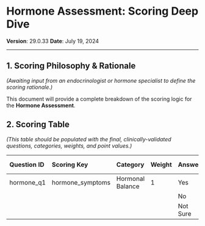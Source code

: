 # Hormone Assessment: Scoring Deep Dive

**Version**: 29.0.33
**Date**: July 19, 2024

---

## 1. Scoring Philosophy & Rationale

*(Awaiting input from an endocrinologist or hormone specialist to define the scoring rationale.)*

This document will provide a complete breakdown of the scoring logic for the **Hormone Assessment**.

## 2. Scoring Table

*(This table should be populated with the final, clinically-validated questions, categories, weights, and point values.)*

| Question ID | Scoring Key | Category | Weight | Answer | Answer ID | Points |
| :--- | :--- | :--- | :--- | :--- | :--- | :--- |
| hormone_q1 | hormone_symptoms | Hormonal Balance | 1 | Yes | `yes` | 3 |
| | | | | No | `no` | 9 |
| | | | | Not Sure | `not_sure` | 5 | 